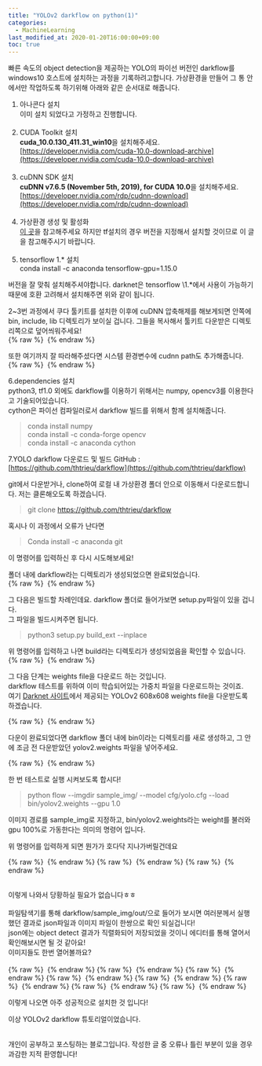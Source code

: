 ```yaml
---
title: "YOLOv2 darkflow on python(1)"
categories: 
  - MachineLearning
last_modified_at: 2020-01-20T16:00:00+09:00
toc: true
---
```


빠른 속도의 object detection을 제공하는 YOLO의 파이선 버전인 darkflow를 windows10 호스트에 설치하는 과정을 기록하려고합니다.
가상환경을 만들어 그 통 안에서만 작업하도록 하기위해 아래와 같은 순서대로 해줍니다.

1. 아나콘다 설치<br/>
이미 설치 되었다고 가정하고 진행합니다.<br/><br/>
2. CUDA Toolkit 설치<br/>
**cuda_10.0.130_411.31_win10**을 설치해주세요.<br/>[https://developer.nvidia.com/cuda-10.0-download-archive](https://developer.nvidia.com/cuda-10.0-download-archive)<br/><br/>
3. cuDNN SDK 설치<br/>
**cuDNN v7.6.5 (November 5th, 2019), for CUDA 10.0**을 설치해주세요.<br/>
[https://developer.nvidia.com/rdp/cudnn-download](https://developer.nvidia.com/rdp/cudnn-download)<br/><br/>
4. 가상환경 생성 및 활성화<br/>
[이 곳](https://ohjinjin.github.io/anaconda/anaconda-navigator)을 참고해주세요 하지만 tf설치의 경우 버전을 지정해서 설치할 것이므로 이 글을 참고해주시기 바랍니다.<br/><br/>
5. tensorflow 1.* 설치<br/>
conda install \-c anaconda tensorflow\-gpu=1.15.0<br/>

버전을 잘 맞춰 설치해주셔야합니다. darknet은 tensorflow \1.*에서 사용이 가능하기 때문에 호환 고려해서 설치해주면 위와 같이 됩니다.<br/>

2~3번 과정에서 쿠다 툴키트를 설치한 이후에 cuDNN 압축해제를 해보게되면 안쪽에 bin, include, lib 디렉토리가 보이실 겁니다. 그들을 복사해서 툴키트 다운받은 디렉토리쪽으로 덮어씌워주세요!<br/>
{% raw %} <img src="https://ohjinjin.github.io/assets/images/20200120yolo/capture1.JPG" alt=""> {% endraw %}

또한 여기까지 잘 따라해주셨다면 시스템 환경변수에 cudnn path도 추가해줍니다.<br/>
{% raw %} <img src="https://ohjinjin.github.io/assets/images/20200120yolo/capture2.JPG" alt=""> {% endraw %}

6.dependencies 설치<br/>
python3, tf1.0 외에도 darkflow를 이용하기 위해서는 numpy, opencv3를 이용한다고 기술되어있습니다.<br/>
cython은 파이선 컴파일러로서 darkflow 빌드를 위해서 함께 설치해줍니다.<br/>

>conda install numpy<br/>
>conda install -c conda-forge opencv<br/>
>conda install -c anaconda cython<br/>

7.YOLO darkflow 다운로드 및 빌드
GitHub : [https://github.com/thtrieu/darkflow](https://github.com/thtrieu/darkflow)
<br/>

git에서 다운받거나, clone하여 로컬 내 가상환경 폴더 안으로 이동해서 다운로드합니다. 저는 클론해오도록 하겠습니다.<br/>

>git clone https://github.com/thtrieu/darkflow<br/>

혹시나 이 과정에서 오류가 난다면<br/>
>Conda install -c anaconda git<br/>

이 명령어를 입력하신 후 다시 시도해보세요!<br/>

폴더 내에 darkflow라는 디렉토리가 생성되었으면 완료되었습니다.<br/>
{% raw %} <img src="https://ohjinjin.github.io/assets/images/20200120yolo/capture3.JPG" alt=""> {% endraw %}
<br/>

그 다음은 빌드할 차례인데요. darkflow 폴더로 들어가보면 setup.py파일이 있을 겁니다.<br/>
그 파일을 빌드시켜주면 됩니다.<br/>

>python3 setup.py build_ext \-\-inplace<br/>

위 명령어를 입력하고 나면 build라는 디렉토리가 생성되었음을 확인할 수 있습니다.<br/>
{% raw %} <img src="https://ohjinjin.github.io/assets/images/20200120yolo/capture4.JPG" alt=""> {% endraw %}
<br/>

그 다음 단계는 weights file을 다운로드 하는 것입니다.<br/>
darkflow 테스트를 위하여 이미 학습되어있는 가중치 파일을 다운로드하는 것이죠.<br/>
여기 [Darknet 사이트](https://pjreddie.com/darknet/yolo)에서 제공되는 YOLOv2 608x608 weights file을 다운받도록 하겠습니다.<br/>

{% raw %} <img src="https://ohjinjin.github.io/assets/images/20200120yolo/capture5.JPG" alt=""> {% endraw %}

다운이 완료되었다면 darkflow 폴더 내에 bin이라는 디렉토리를 새로 생성하고, 그 안에 조금 전 다운받았던 yolov2.weights 파일을 넣어주세요.<br/>

{% raw %} <img src="https://ohjinjin.github.io/assets/images/20200120yolo/capture6.JPG" alt=""> {% endraw %}


한 번 테스트로 실행 시켜보도록 합시다!<br/>

>python flow \-\-imgdir sample_img/ \-\-model cfg/yolo.cfg \-\-load bin/yolov2.weights \-\-gpu 1.0<br/>

이미지 경로를 sample_img로 지정하고, bin/yolov2.weights라는 weight를 불러와 gpu 100%로 가동한다는 의미의 명령어 입니다.

위 명령어를 입력하게 되면 뭔가가 호다닥 지나가버릴건데요<br/>

{% raw %} <img src="https://ohjinjin.github.io/assets/images/20200120yolo/capture7.JPG" alt=""> {% endraw %}
{% raw %} <img src="https://ohjinjin.github.io/assets/images/20200120yolo/capture8.JPG" alt=""> {% endraw %}
{% raw %} <img src="https://ohjinjin.github.io/assets/images/20200120yolo/capture9.JPG" alt=""> {% endraw %}


<br/>
이렇게 나와서 당황하실 필요가 없습니다ㅎㅎ<br/><br/>
파일탐색기를 통해 darkflow/sample_img/out/으로 들어가 보시면 여러분께서 실행했던 결과로 json파일과 이미지 파일이 한쌍으로 확인 되실겁니다!<br/>
json에는 object detect 결과가 직렬화되어 저장되었을 것이니 에디터를 통해 열어서 확인해보시면 될 것 같아요!<br/>
이미지들도 한번 열어볼까요?<br/><br/>
{% raw %} <img src="https://ohjinjin.github.io/assets/images/20200120yolo/sample_computer.jpg" alt=""> {% endraw %}
{% raw %} <img src="https://ohjinjin.github.io/assets/images/20200120yolo/sample_dog.jpg" alt=""> {% endraw %}
{% raw %} <img src="https://ohjinjin.github.io/assets/images/20200120yolo/sample_eagle.jpg" alt=""> {% endraw %}
{% raw %} <img src="https://ohjinjin.github.io/assets/images/20200120yolo/sample_giraffe.jpg" alt=""> {% endraw %}
{% raw %} <img src="https://ohjinjin.github.io/assets/images/20200120yolo/sample_horses.jpg" alt=""> {% endraw %}
{% raw %} <img src="https://ohjinjin.github.io/assets/images/20200120yolo/sample_office.jpg" alt=""> {% endraw %}
{% raw %} <img src="https://ohjinjin.github.io/assets/images/20200120yolo/sample_person.jpg" alt=""> {% endraw %}
{% raw %} <img src="https://ohjinjin.github.io/assets/images/20200120yolo/sample_scream.jpg" alt=""> {% endraw %}


이렇게 나오면 아주 성공적으로 설치한 것 입니다!<br/>

이상 YOLOv2 darkflow 튜토리얼이었습니다.<br/><br/>

개인이 공부하고 포스팅하는 블로그입니다. 작성한 글 중 오류나 틀린 부분이 있을 경우 과감한 지적 환영합니다!<br/><br/>